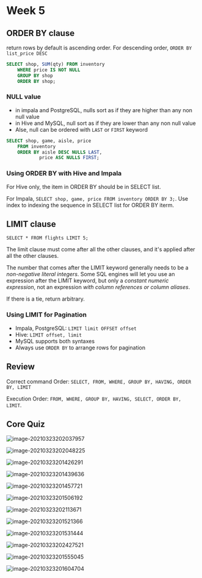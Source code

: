 # Week 5

## ORDER BY clause

return rows by default is ascending order. For descending order, `ORDER BY list_price DESC`

```sql
SELECT shop, SUM(qty) FROM inventory
	WHERE price IS NOT NULL
	GROUP BY shop
	ORDER BY shop;
```

### NULL value

* in impala and PostgreSQL, nulls sort as if they are higher than any non null value
* in Hive and MySQL, null sort as if they are lower than any non null value
* Alse, null can be ordered with `LAST` or `FIRST` keyword

```sql
SELECT shop, game, aisle, price
	FROM inventory
	ORDER BY aisle DESC NULLS LAST,
			price ASC NULLS FIRST;
```

### Using ORDER BY with Hive and Impala

For Hive only, the item in ORDER BY should be in SELECT list.

For Impala, `SELECT shop, game, price FROM inventory ORDER BY 3;`. Use index to indexing the sequence in SELECT list for ORDER BY iterm.

## LIMIT clause

`SELECT * FROM flights LIMIT 5;`

The limit clause must come after all the other clauses, and it's applied after all the other clauses.

The number that comes after the LIMIT keyword generally needs to be a *non-negative literal integers*. Some SQL engines will let you use an expression after the LIMIT keyword, but only a *constant numeric expression*, not an expression *with column references or column aliases*.

If there is a tie, return arbitrary. 

### Using LIMIT for Pagination

* Impala, PostgreSQL: `LIMIT limit OFFSET offset`
* Hive: `LIMIT offset, limit`
* MySQL supports both syntaxes
* Always use `ORDER BY` to arrange rows for pagination

## Review

Correct command Order: `SELECT, FROM, WHERE, GROUP BY, HAVING, ORDER BY, LIMIT`

Execution Order: `FROM, WHERE, GROUP BY, HAVING, SELECT, ORDER BY, LIMIT`.

## Core Quiz

![image-20210323202037957](https://i.imgur.com/5wjtBVY.png)

![image-20210323202048225](https://i.imgur.com/K80JjIs.png)

![image-20210323201426291](https://i.imgur.com/bE6OpX9.png)

![image-20210323201439636](https://i.imgur.com/55CcSAA.png)

![image-20210323201457721](https://i.imgur.com/IQdGppg.png)

![image-20210323201506192](https://i.imgur.com/o0RqhtO.png)

![image-20210323202113671](https://i.imgur.com/yTrdtdA.png)

![image-20210323201521366](https://i.imgur.com/hzqPhRV.png)

![image-20210323201531444](https://i.imgur.com/UX731EK.png)

![image-20210323202427521](https://i.imgur.com/WQPv9l9.png)

![image-20210323201555045](https://i.imgur.com/KhFbq47.png)

![image-20210323201604704](https://i.imgur.com/qgeUoFC.png)